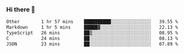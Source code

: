 ### Hi there 👋

<!--
**WShiBin/WShiBin** is a ✨ _special_ ✨ repository because its `README.md` (this file) appears on your GitHub profile.

Here are some ideas to get you started:

- 🔭 I’m currently working on ...
- 🌱 I’m currently learning ...
- 👯 I’m looking to collaborate on ...
- 🤔 I’m looking for help with ...
- 💬 Ask me about ...
- 📫 How to reach me: ...
- 😄 Pronouns: ...
- ⚡ Fun fact: ...
-->

<!--START_SECTION:waka-->

```txt
Other        1 hr 57 mins    ██████████░░░░░░░░░░░░░░░   39.55 %
Markdown     1 hr 5 mins     █████▓░░░░░░░░░░░░░░░░░░░   22.13 %
TypeScript   26 mins         ██▒░░░░░░░░░░░░░░░░░░░░░░   08.95 %
C            24 mins         ██░░░░░░░░░░░░░░░░░░░░░░░   08.13 %
JSON         23 mins         ██░░░░░░░░░░░░░░░░░░░░░░░   07.89 %
```

<!--END_SECTION:waka-->
